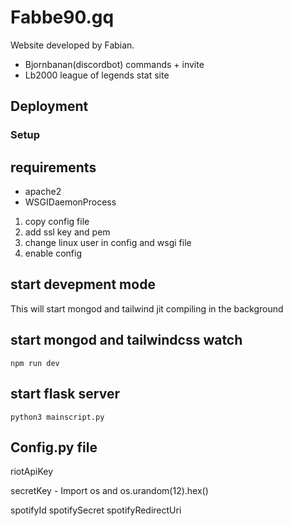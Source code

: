 # Fabbe90.gq

Website developed by Fabian.

- Bjornbanan(discordbot) commands + invite
- Lb2000 league of legends stat site

## Deployment

### Setup
## requirements
* apache2 
* WSGIDaemonProcess

1. copy config file
2. add ssl key and pem
3. change linux user in config and wsgi file
4. enable config

## start devepment mode 
This will start mongod and tailwind jit compiling in the background

## start mongod and tailwindcss watch 
```
npm run dev
```

## start flask server
```
python3 mainscript.py
```

## Config.py file
riotApiKey

secretKey - Import os and os.urandom(12).hex()

spotifyId
spotifySecret 
spotifyRedirectUri
